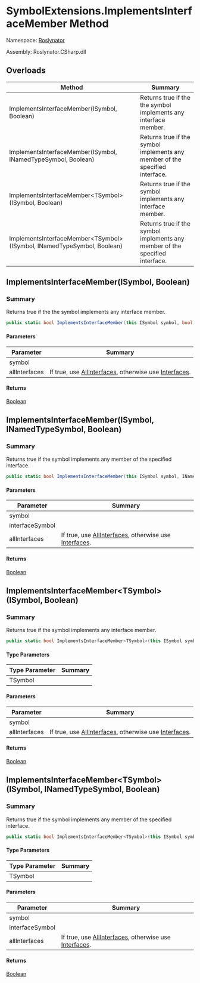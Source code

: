 # SymbolExtensions\.ImplementsInterfaceMember Method

Namespace: [Roslynator](../../README.md)

Assembly: Roslynator\.CSharp\.dll

## Overloads

| Method | Summary |
| ------ | ------- |
| ImplementsInterfaceMember\(ISymbol, Boolean\) | Returns true if the the symbol implements any interface member\. |
| ImplementsInterfaceMember\(ISymbol, INamedTypeSymbol, Boolean\) | Returns true if the symbol implements any member of the specified interface\. |
| ImplementsInterfaceMember\<TSymbol>\(ISymbol, Boolean\) | Returns true if the symbol implements any interface member\. |
| ImplementsInterfaceMember\<TSymbol>\(ISymbol, INamedTypeSymbol, Boolean\) | Returns true if the symbol implements any member of the specified interface\. |

## ImplementsInterfaceMember\(ISymbol, Boolean\)

### Summary

Returns true if the the symbol implements any interface member\.

```csharp
public static bool ImplementsInterfaceMember(this ISymbol symbol, bool allInterfaces = false)
```

#### Parameters

| Parameter | Summary |
| --------- | ------- |
| symbol | |
| allInterfaces | If true, use [AllInterfaces](https://docs.microsoft.com/en-us/dotnet/api/microsoft.codeanalysis.itypesymbol.allinterfaces), otherwise use [Interfaces](https://docs.microsoft.com/en-us/dotnet/api/microsoft.codeanalysis.itypesymbol.interfaces)\. |

#### Returns

[Boolean](https://docs.microsoft.com/en-us/dotnet/api/system.boolean)


## ImplementsInterfaceMember\(ISymbol, INamedTypeSymbol, Boolean\)

### Summary

Returns true if the symbol implements any member of the specified interface\.

```csharp
public static bool ImplementsInterfaceMember(this ISymbol symbol, INamedTypeSymbol interfaceSymbol, bool allInterfaces = false)
```

#### Parameters

| Parameter | Summary |
| --------- | ------- |
| symbol | |
| interfaceSymbol | |
| allInterfaces | If true, use [AllInterfaces](https://docs.microsoft.com/en-us/dotnet/api/microsoft.codeanalysis.itypesymbol.allinterfaces), otherwise use [Interfaces](https://docs.microsoft.com/en-us/dotnet/api/microsoft.codeanalysis.itypesymbol.interfaces)\. |

#### Returns

[Boolean](https://docs.microsoft.com/en-us/dotnet/api/system.boolean)


## ImplementsInterfaceMember\<TSymbol>\(ISymbol, Boolean\)

### Summary

Returns true if the symbol implements any interface member\.

```csharp
public static bool ImplementsInterfaceMember<TSymbol>(this ISymbol symbol, bool allInterfaces = false) where TSymbol : ISymbol
```

#### Type Parameters

| Type Parameter | Summary |
| -------------- | ------- |
| TSymbol | |

#### Parameters

| Parameter | Summary |
| --------- | ------- |
| symbol | |
| allInterfaces | If true, use [AllInterfaces](https://docs.microsoft.com/en-us/dotnet/api/microsoft.codeanalysis.itypesymbol.allinterfaces), otherwise use [Interfaces](https://docs.microsoft.com/en-us/dotnet/api/microsoft.codeanalysis.itypesymbol.interfaces)\. |

#### Returns

[Boolean](https://docs.microsoft.com/en-us/dotnet/api/system.boolean)


## ImplementsInterfaceMember\<TSymbol>\(ISymbol, INamedTypeSymbol, Boolean\)

### Summary

Returns true if the symbol implements any member of the specified interface\.

```csharp
public static bool ImplementsInterfaceMember<TSymbol>(this ISymbol symbol, INamedTypeSymbol interfaceSymbol, bool allInterfaces = false) where TSymbol : ISymbol
```

#### Type Parameters

| Type Parameter | Summary |
| -------------- | ------- |
| TSymbol | |

#### Parameters

| Parameter | Summary |
| --------- | ------- |
| symbol | |
| interfaceSymbol | |
| allInterfaces | If true, use [AllInterfaces](https://docs.microsoft.com/en-us/dotnet/api/microsoft.codeanalysis.itypesymbol.allinterfaces), otherwise use [Interfaces](https://docs.microsoft.com/en-us/dotnet/api/microsoft.codeanalysis.itypesymbol.interfaces)\. |

#### Returns

[Boolean](https://docs.microsoft.com/en-us/dotnet/api/system.boolean)


